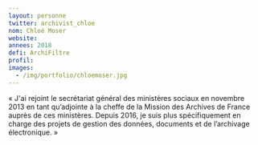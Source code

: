 ```yaml
---
layout: personne
twitter: archivist_chloe
nom: Chloé Moser
website:
annees: 2018
defi: ArchiFiltre
profil: 
images:
  - /img/portfolio/chloemoser.jpg
---
```


« J'ai rejoint le secrétariat général des ministères sociaux en
novembre 2013 en tant qu’adjointe à la cheffe de la Mission des
Archives de France auprès de ces ministères. Depuis 2016, je suis
plus spécifiquement en charge des projets de gestion des données,
documents et de l’archivage électronique. »
